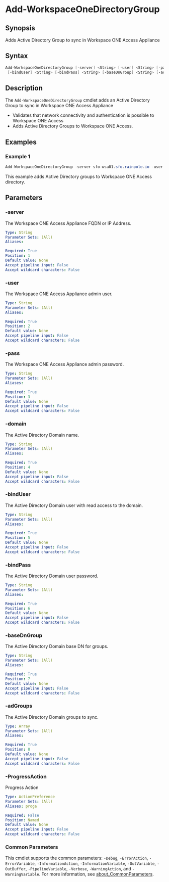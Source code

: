 # Add-WorkspaceOneDirectoryGroup

## Synopsis

Adds Active Directory Group to sync in Workspace ONE Access Appliance

## Syntax

```powershell
Add-WorkspaceOneDirectoryGroup [-server] <String> [-user] <String> [-pass] <String> [-domain] <String>
 [-bindUser] <String> [-bindPass] <String> [-baseDnGroup] <String> [-adGroups] <Array> [-ProgressAction <ActionPreference>] [<CommonParameters>]
```

## Description

The `Add-WorkspaceOneDirectoryGroup` cmdlet adds an Active Directory Group to sync in Workspace ONE Access Appliance

- Validates that network connectivity and authentication is possible to Workspace ONE Access
- Adds Active Directory Groups to Workspace ONE Access.

## Examples

### Example 1

```powershell
Add-WorkspaceOneDirectoryGroup -server sfo-wsa01.sfo.rainpole.io -user admin -pass VMw@re1! -domain sfo.rainpole.io -bindUser svc-vsphere-ad -bindPass VMw@re1! -baseDnGroup "ou=Security Groups,dc=sfo,dc=rainpole,dc=io" -adGroups "gg-vrli-admins","gg-vrli-users","gg-vrli-viewers"
```

This example adds Active Directory groups to Workspace ONE Access directory.

## Parameters

### -server

The Workspace ONE Access Appliance FQDN or IP Address.

```yaml
Type: String
Parameter Sets: (All)
Aliases:

Required: True
Position: 1
Default value: None
Accept pipeline input: False
Accept wildcard characters: False
```

### -user

The Workspace ONE Access Appliance admin user.

```yaml
Type: String
Parameter Sets: (All)
Aliases:

Required: True
Position: 2
Default value: None
Accept pipeline input: False
Accept wildcard characters: False
```

### -pass

The Workspace ONE Access Appliance admin password.

```yaml
Type: String
Parameter Sets: (All)
Aliases:

Required: True
Position: 3
Default value: None
Accept pipeline input: False
Accept wildcard characters: False
```

### -domain

The Active Directory Domain name.

```yaml
Type: String
Parameter Sets: (All)
Aliases:

Required: True
Position: 4
Default value: None
Accept pipeline input: False
Accept wildcard characters: False
```

### -bindUser

The Active Directory Domain user with read access to the domain.

```yaml
Type: String
Parameter Sets: (All)
Aliases:

Required: True
Position: 5
Default value: None
Accept pipeline input: False
Accept wildcard characters: False
```

### -bindPass

The Active Directory Domain user password.

```yaml
Type: String
Parameter Sets: (All)
Aliases:

Required: True
Position: 6
Default value: None
Accept pipeline input: False
Accept wildcard characters: False
```

### -baseDnGroup

The Active Directory Domain base DN for groups.

```yaml
Type: String
Parameter Sets: (All)
Aliases:

Required: True
Position: 7
Default value: None
Accept pipeline input: False
Accept wildcard characters: False
```

### -adGroups

The Active Directory Domain groups to sync.

```yaml
Type: Array
Parameter Sets: (All)
Aliases:

Required: True
Position: 8
Default value: None
Accept pipeline input: False
Accept wildcard characters: False
```

### -ProgressAction

Progress Action

```yaml
Type: ActionPreference
Parameter Sets: (All)
Aliases: proga

Required: False
Position: Named
Default value: None
Accept pipeline input: False
Accept wildcard characters: False
```

### Common Parameters

This cmdlet supports the common parameters: `-Debug`, `-ErrorAction`, `-ErrorVariable`, `-InformationAction`, `-InformationVariable`, `-OutVariable`, `-OutBuffer`, `-PipelineVariable`, `-Verbose`, `-WarningAction`, and `-WarningVariable`. For more information, see [about_CommonParameters](http://go.microsoft.com/fwlink/?LinkID=113216).
